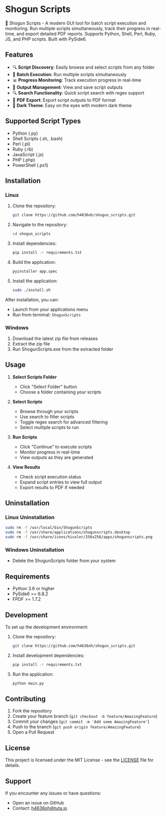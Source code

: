 # Shogun Scripts

🚀 Shogun Scripts - A modern GUI tool for batch script execution and monitoring. Run multiple scripts simultaneously, track their progress in real-time, and export detailed PDF reports. Supports Python, Shell, Perl, Ruby, JS, and PHP scripts. Built with PySide6.

## Features

- 🔍 **Script Discovery**: Easily browse and select scripts from any folder
- 🔄 **Batch Execution**: Run multiple scripts simultaneously
- 📊 **Progress Monitoring**: Track execution progress in real-time
- 📝 **Output Management**: View and save script outputs
- 🔍 **Search Functionality**: Quick script search with regex support
- 📄 **PDF Export**: Export script outputs to PDF format
- 🎨 **Dark Theme**: Easy on the eyes with modern dark theme

## Supported Script Types

- Python (.py)
- Shell Scripts (.sh, .bash)
- Perl (.pl)
- Ruby (.rb)
- JavaScript (.js)
- PHP (.php)
- PowerShell (.ps1)

## Installation

### Linux

1. Clone the repository:

    ```bash
    git clone https://github.com/h4636oh/shogun_scripts.git
    ```

2. Navigate to the repository:

    ```bash
    cd shogun_scripts
    ```

3. Install dependencies:

    ```bash
    pip install -r requirements.txt
    ```

4. Build the application:

    ```bash
    pyinstaller app.spec
    ```

5. Install the application:

    ```bash
    sudo ./install.sh
    ```

After installation, you can:

- Launch from your applications menu
- Run from terminal: `ShogunScripts`

### Windows

1. Download the latest zip file from releases
2. Extract the zip file
3. Run ShogunScripts.exe from the extracted folder

## Usage

1. **Select Scripts Folder**
   - Click "Select Folder" button
   - Choose a folder containing your scripts

2. **Select Scripts**
   - Browse through your scripts
   - Use search to filter scripts
   - Toggle regex search for advanced filtering
   - Select multiple scripts to run

3. **Run Scripts**
   - Click "Continue" to execute scripts
   - Monitor progress in real-time
   - View outputs as they are generated

4. **View Results**
   - Check script execution status
   - Expand script entries to view full output
   - Export results to PDF if needed

## Uninstallation

### Linux Uninstallation

```bash
sudo rm -f /usr/local/bin/ShogunScripts
sudo rm -f /usr/share/applications/shogunscripts.desktop
sudo rm -f /usr/share/icons/hicolor/256x256/apps/shogunscripts.png
```

### Windows Uninstallation

- Delete the ShogunScripts folder from your system

## Requirements

- Python 3.6 or higher
- PySide6 >= 6.8.2
- FPDF >= 1.7.2

## Development

To set up the development environment:

1. Clone the repository:

   ```bash
   git clone https://github.com/h4636oh/shogun_scripts.git
   ```

2. Install development dependencies:

   ```bash
   pip install -r requirements.txt
   ```

3. Run the application:

   ```bash
   python main.py
   ```

## Contributing

1. Fork the repository
2. Create your feature branch (`git checkout -b feature/AmazingFeature`)
3. Commit your changes (`git commit -m 'Add some AmazingFeature'`)
4. Push to the branch (`git push origin feature/AmazingFeature`)
5. Open a Pull Request

## License

This project is licensed under the MIT License - see the [LICENSE](LICENSE) file for details.

## Support

If you encounter any issues or have questions:

- Open an issue on GitHub
- Contact: <h4636oh@tuta.io>
